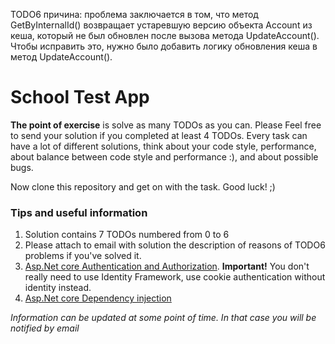 TODO6 причина: проблема заключается в том, что метод GetByInternalId() возвращает устаревшую версию объекта Account из кеша, который не был обновлен после вызова метода UpdateAccount(). Чтобы исправить это, нужно было добавить логику обновления кеша в метод UpdateAccount(). 

# School Test App

**The point of exercise** is solve as many TODOs as you can. Please Feel free to send your solution if you completed at least 4 TODOs. Every task can have a lot of different solutions, think about your code style, performance, about balance between code style and performance :), and about possible bugs.



Now clone this repository and get on with the task. Good luck! ;)

### Tips and useful information
1. Solution contains 7 TODOs numbered from 0 to 6
2. Please attach to email with solution the description of reasons of TODO6 problems if you've solved it.
3. [Asp.Net core Authentication and Authorization](https://docs.microsoft.com/en-us/aspnet/core/security/?view=aspnetcore-3.1). **Important!** You don't really need to use Identity Framework, use cookie authentication without identity instead.
4. [Asp.Net core Dependency injection](https://metanit.com/sharp/aspnet5/6.1.php)

*Information can be updated at some point of time. In that case you will be notified by email*
